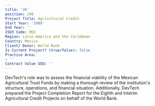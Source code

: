 ```yaml
---
title: '36'
position: 290
Project Title: Agricultural Credit
Start Year: '1989'
End Year: ''
ISO3 Code: MEX
Region: Latin America and the Caribbean
Country: Mexico
Client/ Donor: World Bank
Is Current Project? (true/false): false
Practice Area:
- ''
Contract Value USD: ''
---
```


DevTech's role was to assess the financial viability of the Mexican Agricultural Trust Funds by making a thorough review of the institution's structure, operations, and financial situation. Additionally, DevTech prepared the Project Completion Report for the Eighth and Interim Agricultural Credit Projects on behalf of the World Bank.
